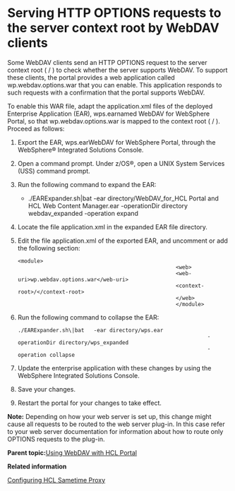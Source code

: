 # Serving HTTP OPTIONS requests to the server context root by WebDAV clients

Some WebDAV clients send an HTTP OPTIONS request to the server context root \( / \) to check whether the server supports WebDAV. To support these clients, the portal provides a web application called wp.webdav.options.war that you can enable. This application responds to such requests with a confirmation that the portal supports WebDAV.

To enable this WAR file, adapt the application.xml files of the deployed Enterprise Application \(EAR\), wps.earnamed WebDAV for WebSphere Portal, so that wp.webdav.options.war is mapped to the context root \( / \). Proceed as follows:

1.  Export the EAR, wps.earWebDAV for WebSphere Portal, through the WebSphere® Integrated Solutions Console.

2.  Open a command prompt. Under z/OS®, open a UNIX System Services \(USS\) command prompt.

3.  Run the following command to expand the EAR:

    -   ./EARExpander.sh\|bat -ear directory/WebDAV\_for\_HCL Portal and HCL Web Content Manager.ear -operationDir directory webdav\_expanded -operation expand
4.  Locate the file application.xml in the expanded EAR file directory.

5.  Edit the file application.xml of the exported EAR, and uncomment or add the following section:

    ```
    <module>
                                                      <web>
                                                      <web-uri>wp.webdav.options.war</web-uri>
                                                      <context-root>/</context-root>
                                                      </web>
                                                      </module>
    ```

6.  Run the following command to collapse the EAR:

    ```
    ./EARExpander.sh\|bat   -ear directory/wps.ear 
                                                                -operationDir directory/wps_expanded 
                                                                -operation collapse
    ```

7.  Update the enterprise application with these changes by using the WebSphere Integrated Solutions Console.

8.  Save your changes.

9.  Restart the portal for your changes to take effect.


**Note:** Depending on how your web server is set up, this change might cause all requests to be routed to the web server plug-in. In this case refer to your web server documentation for information about how to route only OPTIONS requests to the plug-in.

**Parent topic:**[Using WebDAV with HCL Portal](../admin-system/webdav.md)

**Related information**  


[Configuring HCL Sametime Proxy](../collab/cfg_st_single_ldap.md)

